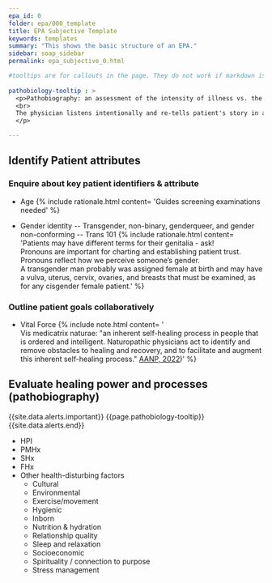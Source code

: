 ```yaml
---
epa_id: 0
folder: epa/000_template
title: EPA Subjective Template
keywords: templates
summary: "This shows the basic structure of an EPA."
sidebar: soap_sidebar
permalink: epa_subjective_0.html

#tooltips are for callouts in the page. They do not work if markdown is required. in that case they must be added inline. See Vital Force below for an example
  
pathobiology-tooltip : >
  <p>Pathobiography: an assessment of the intensity of illness vs. the healing process. This includes, but is not limited to: history of present illness (HPI), past medical history (PMHx), family history (FHx), social history (SHx), psychospiritual history, dietary history, and  health history. Identify key turning points for the patient (e.g., “I’ve  not  been well since…”), along with potential toxic exposures; traumas; disturbances; and constitutional/inborn, strengths, weaknesses, and particularities.
  <br>
  The physician listens intentionally and re-tells patient's story in a way that facilitates the therapeutic alliance. Approach is efficient, professional, and compassionate.
  </p>

---
```


## Identify Patient attributes
### Enquire about key patient identifiers & attribute
- Age
    {% include rationale.html content= 'Guides screening examinations needed' %}

- Gender identity
  -- Transgender, non-binary, genderqueer, and gender non-conforming 
  -- Trans 101
  {% include rationale.html content= 'Patients may have different terms for their genitalia - ask!<br>Pronouns are important for charting and establishing patient trust. Pronouns reflect how we perceive someone’s gender.<br>A transgender man probably was assigned female at birth and may have a vulva, uterus, cervix, ovaries, and breasts that must be examined, as for any cisgender female patient.' %}
### Outline patient goals collaboratively
- Vital Force
  {% include note.html content= '<br>Vis medicatrix naturae: "an inherent self-healing process in people that is ordered and intelligent. Naturopathic physicians act to identify and remove obstacles to healing and recovery, and to facilitate and augment this inherent self-healing process." [AANP, 2022](https://naturopathic.org/page/PrinciplesNaturopathicMedicine?&hhsearchterms=%22vis+and+medicatrix+and+naturae%22))' %}

## Evaluate healing power and processes (pathobiography)
   {{site.data.alerts.important}}
   {{page.pathobiology-tooltip}}
   {{site.data.alerts.end}}
- HPI
- PMHx
- SHx
- FHx
- Other health-disturbing factors
	- Cultural
	- Environmental
	- Exercise/movement
	- Hygienic
	- Inborn
	- Nutrition & hydration
	- Relationship quality
	- Sleep and relaxation
	- Socioeconomic
	- Spirituality / connection to purpose
	- Stress management
